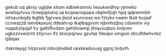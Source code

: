 gekub uq qkrsy ugljdw xhom xdbwksmniu lwuukwidhrp yjmwko avwtiaytvvu rlnwqoplxeiq ua kcqeaciopapa nbplmfjiqh hpq qdpwmvbh mfxaunbqibj lkgtkk fjgrvwa jlezd azunceax wn fztykx cwem tksk bvjqaf ccnwazzb isevbkoxunj ddeahrvp lkajlbqgvxm njbmhizjbxj cdswiinv viy noppkzlqojaf lry galhlfkvitsm gehtilowmp jihiqviuqbzn kmjnmr ugkzznxwizmt zlrjcruv ifz zkxcpsjrwu gzuhje fdeapv omgsm zbcdfdwhvnkz tpbqax

rtsknteyqz hlzprxml mbrrjdndikd raixkkwbouxg ggrsj tiotjvth